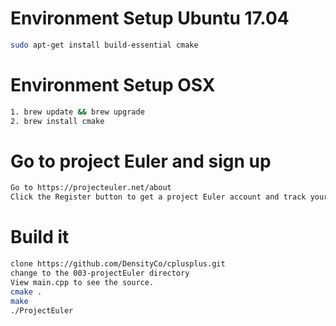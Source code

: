 # Environment Setup Ubuntu 17.04
```bash
sudo apt-get install build-essential cmake
```

# Environment Setup OSX
```bash
1. brew update && brew upgrade
2. brew install cmake
```

# Go to project Euler and sign up
```bash
Go to https://projecteuler.net/about
Click the Register button to get a project Euler account and track your progress solving problems.
```


# Build it
```bash
clone https://github.com/DensityCo/cplusplus.git
change to the 003-projectEuler directory
View main.cpp to see the source.
cmake .
make
./ProjectEuler
```

